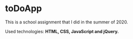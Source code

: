 # toDoApp
This is a school assignment that I did in the summer of 2020.

Used technologies: **HTML, CSS, JavaScript and jQuery.**
